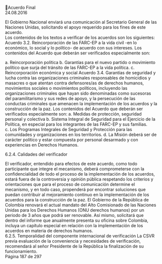 Acuerdo Final  
24.08.2016  

El Gobierno Nacional enviará una comunicación al Secretario General de las Naciones Unidas, solicitando 
el apoyo requerido para los fines de este acuerdo.  
Los contenidos de los textos a verificar de los  acuerdos son los siguientes: 
Acuerdo 3.2. Reincorporación de las FARC-EP a la vida civil -en lo económico, lo social y lo político- de 
acuerdo con sus intereses. Los contenidos del Acuerdo que deberán ser verificados especialmente son: 
 
a. Reincorporación política 
b. Garantías para el nuevo partido o movimiento político que surja del tránsito de las FARC-EP a la 
vida política. 
c. Reincorporación económica y social 
Acuerdo  3.4.  Garantías  de  seguridad  y  lucha  contra  las  organizaciones  criminales  responsables  de 
homicidios y masacres o que atentan contra defensores/as de derechos humanos, movimientos sociales 
o  movimientos  políticos,  incluyendo  las  organizaciones  criminales  que  hayan  sido  denominadas  como 
sucesoras  del  paramilitarismo  y  sus  redes  de  apoyo,  y  la  persecución  de  las  conductas  criminales  que 
amenacen la implementación de los acuerdos y la construcción de la paz. Los contenidos del Acuerdo que 
deberán ser verificados especialmente son: 
a. Medidas de protección, seguridad personal y colectiva 
b. Sistema Integral de Seguridad para el Ejercicio de la Política, en especial para los integrantes de 
las FARC-EP y sus familias.  
c. Los Programas Integrales de Seguridad y Protección para las comunidades y organizaciones en los 
territorios. 
d. La  Misión  deberá  ser  de  carácter  político  y  estar  compuesta  por  personal  desarmado  y  con 
experiencias en Derechos Humanos. 
 
6.2.4. Calidades del verificador 
 
El verificador, entendido para efectos de este acuerdo, como todo participante que integre el mecanismo, 
deberá comprometerse con la confidencialidad de todo el proceso de la implementación de los acuerdos, 
estará  fuera  de  la  controversia  y  opinión  pública  respetando  los  criterios  y  orientaciones  que  para  el 
proceso de comunicación determine el mecanismo, y en todo caso, propenderá por encontrar soluciones 
que  puedan  contribuir  al  mejoramiento  continuo  en  la  implementación  de  los  acuerdos  para  la 
construcción de la paz. 
El Gobierno de la República de Colombia renovará el actual mandato del Alto Comisionado de las Naciones 
Unidas para los Derechos Humanos (ONU derechos humanos) por un periodo de 3 años que podrá ser 
renovable.  Así  mismo,  solicitará  que  dentro  del  informe  que  anualmente  presenta  su  oficina  sobre 
Colombia, incluya un capítulo especial en relación con la implementación de los acuerdos en materia de 
derechos humanos.  
6.2.5. Temporalidad del componente internacional de verificación 
La  CSVR  previa  evaluación  de  la  conveniencia  y  necesidades  de  verificación,  recomendará  al  señor 
Presidente de la República la finalización de su funcionamiento.  
Página 187 de 297 
 

